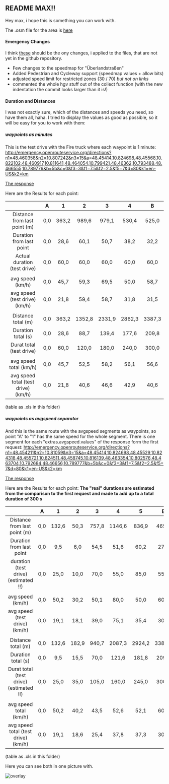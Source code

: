 ## README MAX!!

Hey max,
i hope this is something you can work with.

The .osm file for the area is [here](https://github.com/TheGreatRefrigerator/ba_thesis/tree/master/data)

#### Emergency Changes

I think [these](https://gitlab.gistools.geog.uni-heidelberg.de/giscience/openrouteservice/core/commit/94abcf170f3cc001c7c4844e168ed4fab1042608) should be the ony changes, i applied to the files, that are not yet in the github repository. 

- Few changes to the speedmap for "Überlandstraßen"
- Added Pedestrian and Cycleway support (speedmap values + allow bits)
- adjusted speed limit for restricted zones (30 / 70) *but not on links*
- commented the whole hgv stuff out of the collect function (with the new indentation the commit looks larger than it is!) 


#### Duration and Distances 

I was not exactly sure, which of the distances and speeds you need, so have them all, haha.
I tried to display the values as good as possible, so it will be easy for you to work with them:

##### waypoints as minutes

This is the test drive with the Fire truck where each waypoint is 1 minute:
http://emergency.openrouteservice.org/directions?n1=48.460358&n2=10.807242&n3=15&a=48.45414,10.824698,48.45568,10.822102,48.460917,10.811641,48.464054,10.799421,48.46362,10.793488,48.466555,10.789776&b=5b&c=0&f3=3&f1=7.5&f2=2.5&f5=7&d=80&k1=en-US&k2=km 

[The response](https://github.com/TheGreatRefrigerator/ba_thesis/blob/master/json%20examples/time.json)

Here are the Results for each point:

|                                     |   A   |   1   |    2   |    3   |    4   |    B   |
|:-----------------------------------:|:-----:|:-----:|:------:|:------:|:------:|:------:|
|     Distance from last point (m)    |   0,0 | 363,2 |  989,6 |  979,1 | 530,4  | 525,0  |
|       Duration from last point      |   0,0 |  28,6 |   60,1 |   50,7 |  38,2  |  32,2  |
| Actual duration (test drive)        |   0,0 |  60,0 |  60,0  |  60,0  |  60,0  |  60,0  |
|                                     |       |       |        |        |        |        |
| avg speed (km/h)                    |   0,0 |  45,7 |  59,3  |  69,5  |  50,0  |  58,7  |
| avg speed (test drive) (km/h)       |   0,0 |  21,8 |  59,4  |  58,7  |  31,8  |  31,5  |
|                                     |       |       |        |        |        |        |
| Distance total (m)                  |   0,0 | 363,2 | 1352,8 | 2331,9 | 2862,3 | 3387,3 |
| Duration total (s)                  |   0,0 |  28,6 |  88,7  | 139,4  | 177,6  | 209,8  |
| Durat total (test drive)            |   0,0 |  60,0 | 120,0  | 180,0  | 240,0  | 300,0  |
|                                     |       |       |        |        |        |        |
| avg speed total (km/h)              |   0,0 |  45,7 |  52,5  |  58,2  |  56,1  |  56,6  |
| avg speed total (test drive) (km/h) |   0,0 |  21,8 |  40,6  |  46,6  |  42,9  |  40,6  |

(table as .xls in this folder)

##### waypoints as avgspeed separator

And this is the same route with the avgspeed segments as waypoints, so point "A" to "1" has the same speed for the whole segment.
There is one segment for each "extras.avgspeed.values" of the response form the first request:
http://emergency.openrouteservice.org/directions?n1=48.454211&n2=10.81059&n3=15&a=48.45414,10.824698,48.45529,10.824318,48.455721,10.824511,48.458745,10.816139,48.463354,10.802576,48.463704,10.792684,48.46656,10.789777&b=5b&c=0&f3=3&f1=7.5&f2=2.5&f5=7&d=80&k1=en-US&k2=km

[The response](https://github.com/TheGreatRefrigerator/ba_thesis/blob/master/json%20examples/speed.json)

Here are the Results for each point:
**The "real" durations are estimated from the comparison to the first request and made to add up to a total duration of 300 s** 

|                                         |   A   |   1   |   2   |   3   |    4   |    5   |    B   |
|:---------------------------------------:|:-----:|:-----:|:-----:|:-----:|:------:|:------:|:------:|
| Distance from last point (m)            |   0,0 | 132,6 |  50,3 | 757,8 | 1146,6 | 836,9  | 465,1  |
| Duration from last point                |   0,0 |   9,5 |   6,0 |  54,5 |  51,6  |  60,2  |  27,9  |
| duration (test drive) (estimated !!)    |   0,0 |  25,0 |  10,0 |  70,0 |  55,0  |  85,0  |  55,0  |
|                                         |       |       |       |       |        |        |        |
| avg speed (km/h)                        |   0,0 |  50,2 |  30,2 |  50,1 |  80,0  |  50,0  |  60,0  |
| avg speed (test drive) (km/h)           |   0,0 |  19,1 |  18,1 |  39,0 |  75,1  |  35,4  |  30,4  |
|                                         |       |       |       |       |        |        |        |
| Distance total (m)                      |   0,0 | 132,6 | 182,9 | 940,7 | 2087,3 | 2924,2 | 3389,3 |
| Duration total (s)                      |   0,0 |   9,5 |  15,5 |  70,0 | 121,6  | 181,8  | 209,7  |
| Durat total (test drive) (estimated !!) |   0,0 |  25,0 |  35,0 | 105,0 | 160,0  | 245,0  | 300,0  |
|                                         |       |       |       |       |        |        |        |
| avg speed total (km/h)                  |   0,0 |  50,2 |  40,2 |  43,5 |  52,6  |  52,1  |  60,0  |
| avg speed total (test drive) (km/h)     |   0,0 |  19,1 |  18,6 |  25,4 |  37,8  |  37,3  |  30,4  |

(table as .xls in this folder)

Here you can see both in one picture with.

![overlay](https://user-images.githubusercontent.com/23240110/30567994-26d4b2b2-9cd3-11e7-846a-563c7ab7734f.png)